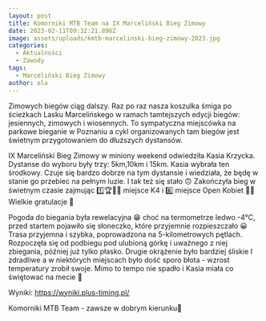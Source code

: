 ```yaml
---
layout: post
title: Komorniki MTB Team na IX Marceliński Bieg Zimowy
date: 2023-02-11T09:32:21.896Z
image: assets/uploads/kmtb-marcelinski-bieg-zimowy-2023.jpg
categories:
  - Aktualności
  - Zawody
tags:
  - Marceliński Bieg Zimowy
author: ola
---
```

Zimowych biegów ciąg dalszy. Raz po raz nasza koszulka śmiga po ścieżkach Lasku Marcelińskego w ramach tamtejszych edycji biegów: jesiennych, zimowych i wiosennych. To sympatyczna miejscówka na parkowe bieganie w Poznaniu a cykl organizowanych tam biegów jest świetnym przygotowaniem do dłuższych dystansów.

<!--more-->

IX Marceliński Bieg Zimowy w miniony weekend odwiedziła Kasia Krzycka. Dystanse do wyboru były trzy: 5km,10km i 15km. Kasia wybrała ten środkowy. Czuje się bardzo dobrze na tym dystansie i wiedziała, że będę w stanie go przebiec na pełnym luzie. I tak też się stało 🙃  Zakończyła bieg w świetnym czasie zajmując 1️⃣🏆🥇🤩 miejsce K4 i 6️⃣ miejsce Open Kobiet 💪🔥 Wielkie gratulacje 👏

Pogoda do biegania była rewelacyjna 😁 choć na termometrze ledwo -4°C, przed startem pojawiło się słoneczko, które przyjemnie rozpieszczało 😀 Trasa przyjemna i szybka, poprowadzona na 5-kilometrowych pętlach. Rozpoczęła się od podbiegu pod ulubioną górkę i uważnego z niej zbiegania, później już tylko płasko. Drugie okrążenie było bardziej śliskie I zdradliwe a w niektórych miejscach było dość sporo błota - wzrost temperatury zrobił swoje. Mimo to tempo nie spadło i Kasia miała co świętować na mecie 💪

Wyniki: <https://wyniki.plus-timing.pl/>

Komorniki MTB Team - zawsze w dobrym kierunku🙂